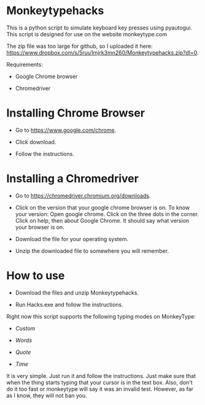 # Monkeytypehacks

This is a python script to simulate keyboard key presses using pyautogui.  
This script is designed for use on the website monkeytype.com  

The zip file was too large for github, so I uploaded it here: https://www.dropbox.com/s/5ruu1mjrk3mn260/Monkeytypehacks.zip?dl=0. 
  
Requirements:

* Google Chrome browser

* Chromedriver

# Installing Chrome Browser

* Go to https://www.google.com/chrome.

* Click download. 

* Follow the instructions. 

# Installing a Chromedriver

* Go to https://chromedriver.chromium.org/downloads. 

* Click on the version that your google chrome browser is on. To know your version: Open google chrome. Click on the three dots in the corner. Click on help, then about Google Chrome. It should say what version your browser is on. 

* Download the file for your operating system. 

* Unzip the downloaded file to somewhere you will remember. 

# How to use  

* Download the files and unzip Monkeytypehacks. 

* Run Hacks.exe and follow the instructions. 

Right now this script supports the following typing modes on MonkeyType:

* *Custom*
  
* *Words*
  
* *Quote*
  
* *Time*

It is very simple. Just run it and follow the instructions. Just make sure that when the thing starts typing that your cursor is in the text box. Also, don't do it too fast or monkeytype will say it was an invalid test. However, as far as I know, they will not ban you. 
